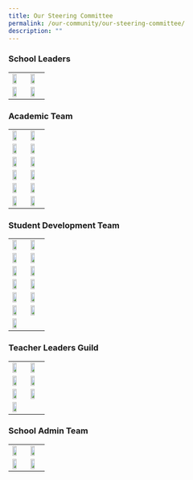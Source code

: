```yaml
---
title: Our Steering Committee
permalink: /our-community/our-steering-committee/
description: ""
---
```

<h3>School Leaders</h3>

<table>
<tbody>
  <tr>
    <td><img src="/images/School%20Leaders/mr%20eddie%20foo.jpg" style="width:65%"></td>
		<td><img src="/images/School%20Leaders/ms%20lynette%20fernandez.jpg" style="width:65%"></td>
  </tr>
  <tr>
    <td><img src="/images/School%20Leaders/mr%20sunny%20ho.jpg" style="width:65%"></td>
    <td><img src="/images/School%20Leaders/mr%20martin%20velan%20anthony.jpg" style="width:65%"></td>
  </tr>
</tbody>
</table>

<h3>Academic Team</h3>

<table>
<tbody>
  <tr>
    <td><img src="/images/Teaching%20Staff/2023_ms%20ong%20chor%20meng.jpg" style="width:65%"></td> <td><img src="/images/Teaching%20Staff/2023_mdm%20shanthi%20deenathayalan.jpg" style="width:65%">
  </td></tr>
  <tr>
    <td><img src="/images/Teaching%20Staff/2023_mdm%20lye%20choon%20hwan-final.jpg" style="width:65%"></td>
    <td><img src="/images/Teaching%20Staff/2023_mrs%20lee%20peck%20har-final.jpg" style="width:65%"></td>
  </tr>
  <tr>
    <td><img src="/images/Teaching%20Staff/2023_mrs%20rachel%20long.jpg" style="width:65%"></td>
    <td><img src="/images/Teaching%20Staff/2023_mr%20jeremy%20lee-final.jpg" style="width:65%"></td>
  </tr>
  <tr>
		<td><img src="/images/Teaching%20Staff/2023_ms%20madhavi%20chandramohan.jpg" style="width:65%"></td>
		<td><img src="/images/Teaching%20Staff/mr%20vemalan%20s_o%20elangovan.jpg" style="width:65%"></td>
  </tr>
	<tr>
    <td><img src="/images/Teaching%20Staff/ms%20felicia%20ong.jpg" style="width:65%"></td>
    <td><img src="/images/Teaching%20Staff/2023_mdm%20shireen%20chong.jpg" style="width:65%"></td>
  </tr>
	<tr>
    <td><img src="/images/Teaching%20Staff/2023_mrs%20pearl%20phua-final.jpg" style="width:65%"></td>
    <td><img src="/images/Teaching%20Staff/2023_mrs%20pamela%20chan.jpg" style="width:65%"></td>
  </tr>
</tbody>
</table>

<h3>Student Development Team</h3>

<table>
<tbody>
	<tr>
    <td><img src="/images/Teaching%20Staff/2023_mr%20johnson%20chee.jpg" style="width:65%"></td>
    <td><img src="/images/Teaching%20Staff/2023_ms%20brindha%20sankar-final.jpg" style="width:65%"></td>
  </tr>
	<tr>
    <td><img src="/images/Teaching%20Staff/2023_mrs%20debbie%20lau.jpg" style="width:65%"></td>
    <td><img src="/images/Teaching%20Staff/mrs%20cheah-loo%20yin%20hui.jpg" style="width:65%"></td>
	</tr>
  <tr>
    <td><img src="/images/Teaching%20Staff/2023_mr%20muhammad%20bin%20ali.jpg" style="width:65%"></td>
    <td><img src="/images/Teaching%20Staff/mr%20joe%20choo-final.jpg" style="width:65%"></td>
  </tr>
  <tr>
    <td><img src="/images/Teaching%20Staff/2023_mrs%20premila%20onyekachi.jpg" style="width:65%"></td>
    <td><img src="/images/Teaching%20Staff/mrs%20lim-chew%20hua%20jie.jpg" style="width:65%"></td>
  </tr>
  <tr>
    <td><img src="/images/Teaching%20Staff/2023_mdm%20suzana%20bte%20suah.jpg" style="width:65%"></td>
    <td><img src="" style="width:65%"></td>
  </tr>
  <tr>
    <td><img src="/images/Teaching%20Staff/mr%20shane%20quek.jpg" style="width:65%"></td>
		<td><img src="/images/Teaching%20Staff/ms%20toh%20xiao%20ting.jpg" style="width:65%"></td>
  </tr>
	<tr>
    <td><img src="/images/Teaching%20Staff/mr%20ben%20sng.jpg" style="width:65%"></td>
  </tr>
</tbody>
</table>

<h3>Teacher Leaders Guild</h3>

<table>
<tbody>
  <tr>
    <td><img src="/images/Teaching%20Staff/2023_mrs%20lek%20seok%20buay.jpg" style="width:65%"></td>
    <td><img src="/images/Teaching%20Staff/2023_mrs%20s%20nirmala-final.jpg" style="width:65%"></td>
  </tr>
	<tr>
    <td><img src="/images/Teaching%20Staff/2023_mrs%20usha%20surendran-final.jpg" style="width:65%"></td>
    <td><img src="/images/Teaching%20Staff/2023_mdm%20aidah%20binte%20hosni.jpg" style="width:65%"></td>
  </tr>
	<tr>
    <td><img src="/images/Teaching%20Staff/2023_mrs%20latha%20joseph.jpg" style="width:65%"></td>
    <td><img src="/images/Teaching%20Staff/2023_mrs%20florence%20chia.jpg" style="width:65%"></td>
  </tr>
	<tr>
    <td><img src="/images/Teaching%20Staff/2023_mrs%20theresa%20wong-final.jpg" style="width:65%"></td>
  </tr>
</tbody>
</table>

<h3>School Admin Team</h3>

<table>
<tbody>
  <tr>
    <td><img src="/images/EAS%20Staff/2023_mdm%20nancy%20koh%20mei%20chin.jpg" style="width:65%"></td>
    <td><img src="/images/EAS%20Staff/2023_ms%20candy%20heng%20cheng%20peng.jpg" style="width:65%"></td>
  </tr>
  <tr>
    <td><img src="/images/EAS%20Staff/2023_mr%20mohammad%20zhafrie%20bin%20jalil-final.jpg" style="width:65%"></td>
    <td><img src="/images/EAS%20Staff/2023_mr%20lau%20cheng%20nam.jpg" style="width:65%"></td>
  </tr>

</tbody>
</table>